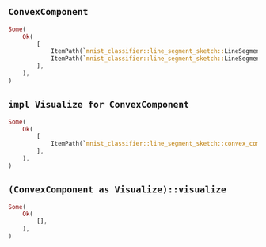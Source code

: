 ## `ConvexComponent`

```rust
Some(
    Ok(
        [
            ItemPath(`mnist_classifier::line_segment_sketch::LineSegmentSketch`),
            ItemPath(`mnist_classifier::line_segment_sketch::LineSegmentStroke`),
        ],
    ),
)
```

## `impl Visualize for ConvexComponent`

```rust
Some(
    Ok(
        [
            ItemPath(`mnist_classifier::line_segment_sketch::convex_component::ConvexComponent`),
        ],
    ),
)
```

## `(ConvexComponent as Visualize)::visualize`

```rust
Some(
    Ok(
        [],
    ),
)
```
